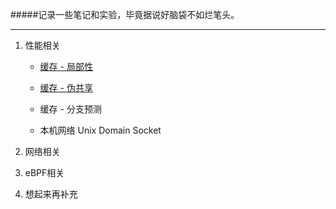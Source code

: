 #####记录一些笔记和实验，毕竟据说好脑袋不如烂笔头。

---

1. 性能相关
   
   - [缓存 - 局部性](./Performance/Locality_of_reference.md)
   
   - [缓存 - 伪共享](./Performance/False_sharing.md)
   
   - 缓存 - 分支预测
   
   - 本机网络 Unix Domain Socket
   

2. 网络相关

3. eBPF相关

4. 想起来再补充
